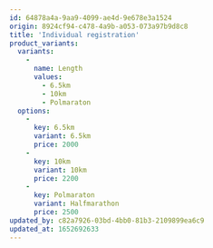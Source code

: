 ```yaml
---
id: 64878a4a-9aa9-4099-ae4d-9e678e3a1524
origin: 8924cf94-c478-4a9b-a053-073a97b9d8c8
title: 'Individual registration'
product_variants:
  variants:
    -
      name: Length
      values:
        - 6.5km
        - 10km
        - Polmaraton
  options:
    -
      key: 6.5km
      variant: 6.5km
      price: 2000
    -
      key: 10km
      variant: 10km
      price: 2200
    -
      key: Polmaraton
      variant: Halfmarathon
      price: 2500
updated_by: c82a7926-03bd-4bb0-81b3-2109899ea6c9
updated_at: 1652692633
---
```

